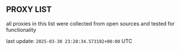 ## PROXY LIST

all proxies in this list were collected from open sources and tested for functionality

last update: `2025-03-30 23:28:34.573192+00:00` UTC